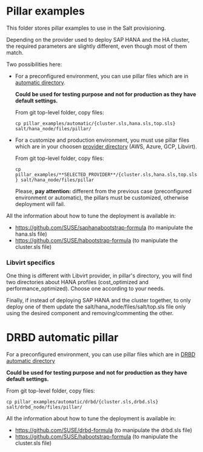 # Pillar examples
This folder stores pillar examples to use in the Salt provisioning.

Depending on the provider used to deploy SAP HANA and the HA cluster,
the required parameters are slightly different, even though most of them
match.

Two possibilities here:

  - For a preconfigured environment, you can use pillar files which are in [automatic directory](./automatic).

      **Could be used for testing purpose and not for production as they have default settings.**

      From git top-level folder, copy files:

      `cp pillar_examples/automatic/{cluster.sls,hana.sls,top.sls} salt/hana_node/files/pillar/`

  - For a customize and production environment, you must use pillar files which are in your choosen [provider directory](../pillar_examples) (AWS, Azure, GCP, Libvirt).

      From git top-level folder, copy files:

      `cp pillar_examples/**SELECTED_PROVIDER**/{cluster.sls,hana.sls,top.sls} salt/hana_node/files/pillar`

      Please, **pay attention:** different from the previous case (preconfigured environment or automatic), the pillars must be customized, otherwise deployment will fail.

All the information about how to tune the deployment is available in:
- https://github.com/SUSE/saphanabootstrap-formula (to manipulate the hana.sls file)
- https://github.com/SUSE/habootstrap-formula (to manipulate the cluster.sls file)


### Libvirt specifics

One thing is different with Libvirt provider, in pillar's directory, you will find two directories about HANA profiles (cost_optimized and performance_optimized).
Choose one according to your needs.

Finally, if instead of deploying SAP HANA and the cluster together, to only
deploy one of them update the salt/hana_node/files/salt/top.sls file only using
the desired component and removing/commenting the other.


# DRBD automatic pillar
For a preconfigured environment, you can use pillar files which are in [DRBD automatic directory](./automatic/drbd)

**Could be used for testing purpose and not for production as they have default settings.**

From git top-level folder, copy files:

`cp pillar_examples/automatic/drbd/{cluster.sls,drbd.sls} salt/drbd_node/files/pillar/`

All the information about how to tune the deployment is available in:
- https://github.com/SUSE/drbd-formula (to manipulate the drbd.sls file)
- https://github.com/SUSE/habootstrap-formula (to manipulate the cluster.sls file)

